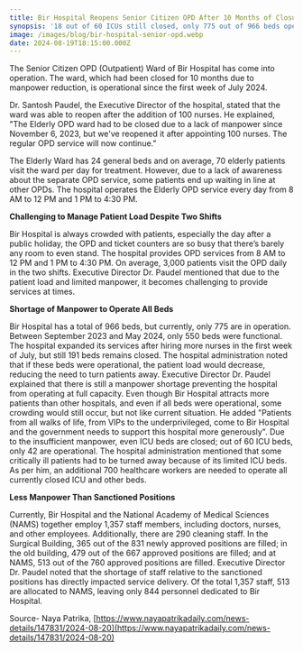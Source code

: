 ```yaml
---
title: Bir Hospital Reopens Senior Citizen OPD After 10 Months of Closure
synopsis: '18 out of 60 ICUs still closed, only 775 out of 966 beds operational'
image: /images/blog/bir-hospital-senior-opd.webp
date: 2024-08-19T18:15:00.000Z
---
```


The Senior Citizen OPD (Outpatient) Ward of Bir Hospital has come into operation. The ward, which had been closed for 10 months due to manpower reduction, is operational since the first week of July 2024.

Dr. Santosh Paudel, the Executive Director of the hospital, stated that the ward was able to reopen after the addition of 100 nurses. He explained, "The Elderly OPD ward had to be closed due to a lack of manpower since November 6, 2023, but we've reopened it after appointing 100 nurses. The regular OPD service will now continue."

The Elderly Ward has 24 general beds and on average, 70 elderly patients visit the ward per day for treatment. However, due to a lack of awareness about the separate OPD service, some patients end up waiting in line at other OPDs. The hospital operates the Elderly OPD service every day from 8 AM to 12 PM and 1 PM to 4:30 PM.

**Challenging to Manage Patient Load Despite Two Shifts**

Bir Hospital is always crowded with patients, especially the day after a public holiday, the OPD and ticket counters are so busy that there’s barely any room to even stand. The hospital provides OPD services from 8 AM to 12 PM and 1 PM to 4:30 PM. On average, 3,000 patients visit the OPD daily in the two shifts. Executive Director Dr. Paudel mentioned that due to the patient load and limited manpower, it becomes challenging to provide services at times.

**Shortage of Manpower to Operate All Beds**

Bir Hospital has a total of 966 beds, but currently, only 775 are in operation. Between September 2023 and May 2024, only 550 beds were functional. The hospital expanded its services after hiring more nurses in the first week of July, but still 191 beds remains closed. The hospital administration noted that if these beds were operational, the patient load would decrease, reducing the need to turn patients away. Executive Director Dr. Paudel explained that there is still a manpower shortage preventing the hospital from operating at full capacity. Even though Bir Hospital attracts more patients than other hospitals, and even if all beds were operational, some crowding would still occur, but not like current situation. He added "Patients from all walks of life, from VIPs to the underprivileged, come to Bir Hospital and the government needs to support this hospital more generously". Due to the insufficient manpower, even ICU beds are closed; out of 60 ICU beds, only 42 are operational. The hospital administration mentioned that some critically ill patients had to be turned away because of its limited ICU beds. As per him, an additional 700 healthcare workers are needed to operate all currently closed ICU and other beds.

**Less Manpower Than Sanctioned Positions**

Currently, Bir Hospital and the National Academy of Medical Sciences (NAMS) together employ 1,357 staff members, including doctors, nurses, and other employees. Additionally, there are 290 cleaning staff. In the Surgical Building, 365 out of the 831 newly approved positions are filled; in the old building, 479 out of the 667 approved positions are filled; and at NAMS, 513 out of the 760 approved positions are filled. Executive Director Dr. Paudel noted that the shortage of staff relative to the sanctioned positions has directly impacted service delivery. Of the total 1,357 staff, 513 are allocated to NAMS, leaving only 844 personnel dedicated to Bir Hospital.

Source- Naya Patrika, [https://www.nayapatrikadaily.com/news-details/147831/2024-08-20](https://www.nayapatrikadaily.com/news-details/147831/2024-08-20)
